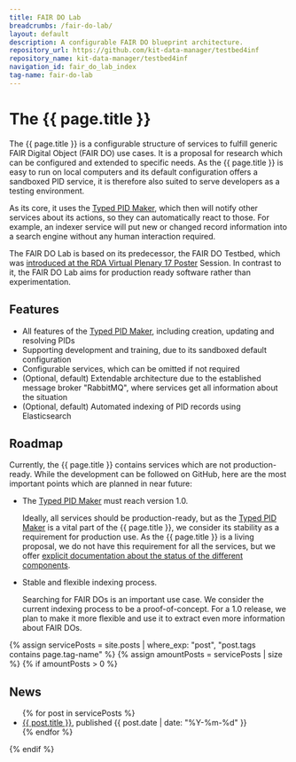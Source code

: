 ```yaml
---
title: FAIR DO Lab
breadcrumbs: /fair-do-lab/
layout: default
description: A configurable FAIR DO blueprint architecture.
repository_url: https://github.com/kit-data-manager/testbed4inf
repository_name: kit-data-manager/testbed4inf
navigation_id: fair_do_lab_index
tag-name: fair-do-lab
---
```


# The {{ page.title }}

The {{ page.title }} is a configurable structure of services to fulfill generic FAIR Digital Object (FAIR DO) use cases. It is a proposal for research which can be configured and extended to specific needs. As the {{ page.title }} is easy to run on local computers and its default configuration offers a sandboxed PID service, it is therefore also suited to serve developers as a testing environment.

As its core, it uses the [Typed PID Maker], which then will notify other services about its actions, so they can automatically react to those. For example, an indexer service will put new or changed record information into a search engine without any human interaction required.

The FAIR DO Lab is based on its predecessor, the FAIR DO Testbed, which was [introduced at the RDA Virtual Plenary 17 Poster](https://doi.org/10.5445/ir/1000131613) Session. In contrast to it, the FAIR DO Lab aims for production ready software rather than experimentation.

## Features

* All features of the [Typed PID Maker], including creation, updating and resolving PIDs
* Supporting development and training, due to its sandboxed default configuration
* Configurable services, which can be omitted if not required
* (Optional, default) Extendable architecture due to the established message broker "RabbitMQ", where services get all information about the situation
* (Optional, default) Automated indexing of PID records using Elasticsearch

## Roadmap

Currently, the {{ page.title }} contains services which are not production-ready. While the development can be followed on GitHub, here are the most important points which are planned in near future:

* The [Typed PID Maker] must reach version 1.0.

  Ideally, all services should be production-ready, but as the [Typed PID Maker] is a vital part of the {{ page.title }}, we consider its stability as a requirement for production use. As the {{ page.title }} is a living proposal, we do not have this requirement for all the services, but we offer [explicit documentation about the status of the different components](status.html).

* Stable and flexible indexing process.

  Searching for FAIR DOs is an important use case. We consider the current indexing process to be a proof-of-concept. For a 1.0 release, we plan to make it more flexible and use it to extract even more information about FAIR DOs.


{% assign servicePosts = site.posts | where_exp: "post", "post.tags contains page.tag-name" %}
{% assign amountPosts = servicePosts | size %}
{% if amountPosts > 0 %}
## News

<ul>
  {% for post in servicePosts %}
      <li><a href="/webpage/{{ post.url }}">{{ post.title }}</a>, published {{ post.date | date: "%Y-%m-%d" }}</li>
  {% endfor %}
</ul>
{% endif %}

[Typed PID Maker]: ../typed-pid-maker/
